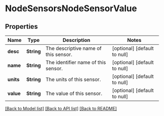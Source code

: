 # NodeSensorsNodeSensorValue

## Properties
Name | Type | Description | Notes
------------ | ------------- | ------------- | -------------
**desc** | **String** | The descriptive name of this sensor. | [optional] [default to null]
**name** | **String** | The identifier name of this sensor. | [optional] [default to null]
**units** | **String** | The units of this sensor. | [optional] [default to null]
**value** | **String** | The value of this sensor. | [optional] [default to null]

[[Back to Model list]](../README.md#documentation-for-models) [[Back to API list]](../README.md#documentation-for-api-endpoints) [[Back to README]](../README.md)


